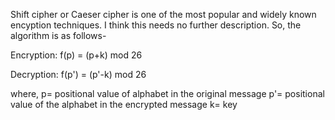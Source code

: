 Shift cipher or Caeser cipher is one of the most popular and widely known encyption techniques. I think this needs no further description. So, the algorithm is as follows-

Encryption:
f(p) = (p+k) mod 26

Decryption:
f(p') = (p'-k) mod 26

where, 
p= positional value of alphabet in the original message
p'= positional value of the alphabet in the encrypted message
k= key

